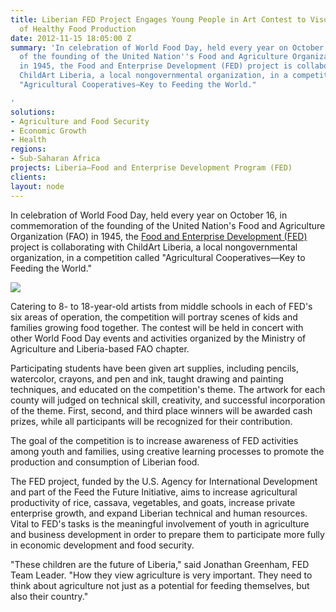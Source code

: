 ```yaml
---
title: Liberian FED Project Engages Young People in Art Contest to Visualize Scenes
  of Healthy Food Production
date: 2012-11-15 18:05:00 Z
summary: 'In celebration of World Food Day, held every year on October 16, in commemoration
  of the founding of the United Nation''s Food and Agriculture Organization (FAO)
  in 1945, the Food and Enterprise Development (FED) project is collaborating with
  ChildArt Liberia, a local nongovernmental organization, in a competition called
  "Agricultural Cooperatives—Key to Feeding the World."

'
solutions:
- Agriculture and Food Security
- Economic Growth
- Health
regions:
- Sub-Saharan Africa
projects: Liberia—Food and Enterprise Development Program (FED)
clients: 
layout: node
---
```


In celebration of World Food Day, held every year on October 16, in commemoration of the founding of the United Nation's Food and Agriculture Organization (FAO) in 1945, the [Food and Enterprise Development (FED)][1] project is collaborating with ChildArt Liberia, a local nongovernmental organization, in a competition called "Agricultural Cooperatives—Key to Feeding the World."

![][2]

Catering to 8- to 18-year-old artists from middle schools in each of FED's six areas of operation, the competition will portray scenes of kids and families growing food together.  The contest will be held in concert with other World Food Day events and activities organized by the Ministry of Agriculture and Liberia-based FAO chapter.

Participating students have been given art supplies, including pencils, watercolor, crayons, and pen and ink, taught drawing and painting techniques, and educated on the competition's theme. The artwork for each county will judged on technical skill, creativity, and successful incorporation of the theme. First, second, and third place winners will be awarded cash prizes, while all participants will be recognized for their contribution.

The goal of the competition is to increase awareness of FED activities among youth and families, using creative learning processes to promote the production and consumption of Liberian food.

The FED project, funded by the U.S. Agency for International Development and part of the Feed the Future Initiative, aims to increase agricultural productivity of rice, cassava, vegetables, and goats, increase private enterprise growth, and expand Liberian technical and human resources. Vital to FED's tasks is the meaningful involvement of youth in agriculture and business development in order to prepare them to participate more fully in economic development and food security.

"These children are the future of Liberia," said Jonathan Greenham, FED Team Leader. "How they view agriculture is very important. They need to think about agriculture not just as a potential for feeding themselves, but also their country."

[1]: /our-work/projects/liberia-food-and-enterprise-development-program-fed
[2]: /assets/images/news/WFD_FED.jpg
